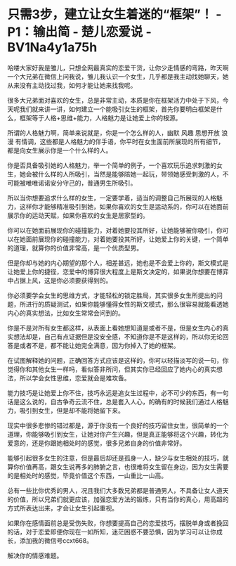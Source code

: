 # 只需3步，建立让女生着迷的“框架”！ - P1：输出简 - 楚儿恋爱说 - BV1Na4y1a75h

哈喽大家好我是雏儿，只想全网最真实的恋爱干货，让你少走情感的弯路，昨天啊一个大兄弟在微信上问我说，雏儿我认识一个女生，几乎都是我主动找她聊天，她从来没有主动找过我，如何才能让她来找我呢。

很多大兄弟面对喜欢的女生，总是非常主动，本质是你在框架活力中处于下风，今天呢我们就来讲一讲，如何建立一个能吸引女生的框架，首先你要明白框架是什么，框架等于人格+思维+能力，人格魅力是让她爱上你的根源。

所谓的人格魅力啊，简单来说就是，你是一个怎么样的人，幽默 风趣 思想开放 浪漫 有情调，这些都是人格魅力的伴手语，你平时在女生面前所展现的所有细节，都是向女生展示你是一个什么样的人。

你是否具备吸引她的人格魅力，举一个简单的例子，一个喜欢玩乐追求刺激的女生，她会被什么样的人所吸引，当然是能够陪她一起玩，带领她感受刺激的人，不可能被唯唯诺诺安分守己的，普通男生所吸引。

所以当你想要追求什么样的女生，一定要学着，适当的调整自己所展现的人格魅力，这样你才能够精准吸引到她，如果你喜欢的女生是运动系的，你可以在她面前展示你的运动天赋，如果你喜欢的女生是居家型的。

你可以在她面前展现你的碰撞能力，对着她要投其所好，让她能够被你吸引，你可以在她面前展现你的碰撞能力，对着她要投其所好，让她爱上你的关键，一个简单的道理，就算你的价值非常高，是一个优质型男。

但是你却与她的内心期望的那个人，相差甚远，她也是不会爱上你的，斯文模式是让她爱上你的捷径，恋爱中的博弈很大程度上是斯文决定的，如果说你想要在博弈中占据上风，这是你必须要获得到的。

你必须要学会女生的思维方式，才能轻松的锁定胜局，其实很多女生所提出的问题，所进行的质疑测试，如果你能够懂得女性的斯文模式，那么很容易就能看透她内心的真实想法，比如女生常常会问到的。

你是不是对所有女生都这样，从表面上看她想知道是或者不是，但是女生内心的真实想法却是，自己有点证据但是没安全感，不知道你是不是这样的，所以你无论回答是或者不是，都不能让她完全满意，因为你掉入了她的框架。

在试图解释她的问题，正确回答方式应该是这样的，你可以轻描淡写的说一句，你觉得你和其他女生一样吗，看似答非所问，但其实你已经回应了她内心的真实想法，所以学会女性思维，恋爱就会是难攻备。

能力技巧是让她爱上你不住，技巧永远是追女生过程中，必不可少的东西，有一句话是这么说的，自古争奇云流不住，总是套入人心，的确有的时候我们通过人格魅力，吸引到女生，但是却不能将她留下来。

现实中很多悲惨的错过都是，源于你没有一个良好的技巧留住女生，很简单的一个道理，你能够吸引到女生，让她对你产生兴趣，但是真正能够将这个兴趣，转化为爱意的，还是你跟她相处时的感觉，很多兄弟自身的价值非常好。

能够引起很多女生的注意，但是最后却还是孤身一人，缺少与女生相处的技巧，就算你价值再高，跟女生说再多的肺腑之言，也很难将女生留在身边，因为女生需要的是相处时的感觉，毕竟价值这个东西，一山重比一山高。

总有一些比你优秀的男人，况且我们大多数兄弟都是普通男人，不具备让女人道天的价值，所以兄弟们就更应该，加强恋爱方法的锻炼，只有当你的真心，用高超的方式所表达出来，才会让女生引起重视。

如果你在感情面前总是受伤失败，你想要提高自己的恋爱技巧，摆脱单身或者挽回的话，对于恋爱即便你现在一如所知，迷茫困惑不要恐惧，因为学习可以让你成长，添加我的微信号ccxt668。

解决你的情感难题。